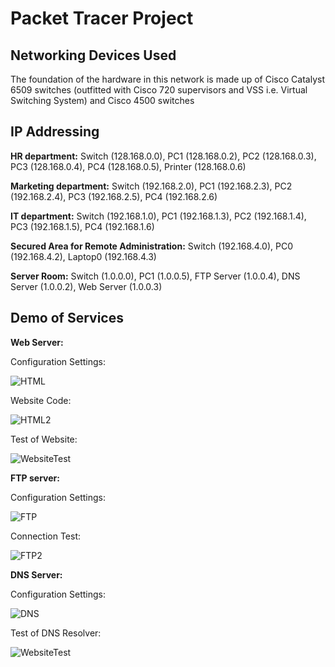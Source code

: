 # Packet Tracer Project

## **Networking Devices Used** 

The foundation of the hardware in this network is made up of Cisco Catalyst 6509 switches (outfitted with Cisco 720 supervisors and VSS i.e. Virtual Switching System) and Cisco 4500 switches 

## **IP Addressing** 

**HR department:** Switch (128.168.0.0), PC1 (128.168.0.2), PC2 (128.168.0.3), PC3 (128.168.0.4), PC4 (128.168.0.5), Printer (128.168.0.6) 

**Marketing department:** Switch (192.168.2.0), PC1 (192.168.2.3), PC2 (192.168.2.4), PC3 (192.168.2.5), PC4 (192.168.2.6) 

**IT department:** Switch (192.168.1.0), PC1 (192.168.1.3), PC2 (192.168.1.4), PC3 (192.168.1.5), PC4 (192.168.1.6) 

**Secured Area for Remote Administration:** Switch (192.168.4.0), PC0 (192.168.4.2), Laptop0 (192.168.4.3) 

**Server Room:** Switch (1.0.0.0), PC1 (1.0.0.5), FTP Server (1.0.0.4), DNS Server (1.0.0.2), Web Server (1.0.0.3) 

## **Demo of Services** 

 

**Web Server:** 

Configuration Settings: 


![HTML](https://github.com/skolesnik44/packet-tracer-project/assets/172089307/f601ead8-a917-4f84-a340-e7d4821623d9)





Website Code: 

![HTML2](https://github.com/skolesnik44/packet-tracer-project/assets/172089307/6e1d1bf4-cbc7-472e-a65b-8cfbf7b8eae7)



 

Test of Website: 

 
![WebsiteTest](https://github.com/skolesnik44/packet-tracer-project/assets/172089307/6f6fc8a0-7bff-4a77-96e0-a12d109428c6)





 

 

**FTP server:** 

Configuration Settings: 

 ![FTP](https://github.com/skolesnik44/packet-tracer-project/assets/172089307/413e24fb-51d2-444b-992c-258a72589109)






Connection Test: 

![FTP2](https://github.com/skolesnik44/packet-tracer-project/assets/172089307/be126074-a912-4c17-bced-8e34d026ae7d)


 

**DNS Server:** 

Configuration Settings: 

![DNS](https://github.com/skolesnik44/packet-tracer-project/assets/172089307/4186697e-01ef-4831-a6d8-923c811ed022)







Test of DNS Resolver: 

![WebsiteTest](https://github.com/skolesnik44/packet-tracer-project/assets/172089307/d518e145-35b2-4e8e-be4f-2cc92788d5d8)

 
